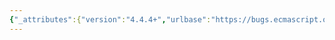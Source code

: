 ```yaml
---
{"_attributes":{"version":"4.4.4+","urlbase":"https://bugs.ecmascript.org/","maintainer":"dherman@mozilla.com"},"bug":{"bug_id":307,"creation_ts":"2012-03-12 22:02:00 -0700","short_desc":"13.1: italicize 'status'","delta_ts":"2012-05-04 14:08:41 -0700","product":"Draft for 6th Edition","component":"editorial issue","version":"Rev 6: February 2012 Draft","rep_platform":"All","op_sys":"All","bug_status":"RESOLVED","resolution":"FIXED","priority":"Normal","bug_severity":"minor","everconfirmed":true,"reporter":{"uid":"jmdyck","name":"Michael Dyck"},"assigned_to":{"uid":"allen","name":"Allen Wirfs-Brock"},"long_desc":[{"commentid":754,"comment_count":0,"who":{"uid":"jmdyck","name":"Michael Dyck"},"bug_when":"2012-03-12 22:02:31 -0700","thetext":"In section 13.1 \"Function Definitions\",\nin \"Runtime Semantics: Indexed Binding Initialisation\",\nunder \"FormalsList : FormalsList , FormalParameter\",\nin steps 2 and 3,\nthe metavariable 'status' should be italicized."},{"commentid":880,"comment_count":1,"who":{"uid":"allen","name":"Allen Wirfs-Brock"},"bug_when":"2012-05-04 14:08:41 -0700","thetext":"corrected in May 4 2012 draft"}]}}
---
```

